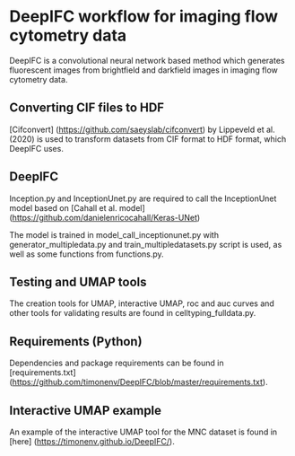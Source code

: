 # DeepIFC workflow for imaging flow cytometry data

DeepIFC is a convolutional neural network based method which generates fluorescent images from brightfield and darkfield images in imaging flow cytometry data.

## Converting CIF files to HDF
[Cifconvert] (https://github.com/saeyslab/cifconvert) by Lippeveld et al. (2020) is used to transform datasets from CIF format to HDF format, which DeepIFC uses. 

## DeepIFC
Inception.py and InceptionUnet.py are required to call the InceptionUnet model based on [Cahall et al. model] (https://github.com/danielenricocahall/Keras-UNet)

The model is trained in model_call_inceptionunet.py with generator_multipledata.py and train_multipledatasets.py script is used, as well as some functions from functions.py.

## Testing and UMAP tools
The creation tools for UMAP, interactive UMAP, roc and auc curves and other tools for validating results are found in celltyping_fulldata.py.

## Requirements (Python)
Dependencies and package requirements can be found in [requirements.txt] (https://github.com/timonenv/DeepIFC/blob/master/requirements.txt).

## Interactive UMAP example
An example of the interactive UMAP tool for the MNC dataset is found in [here] (https://timonenv.github.io/DeepIFC/).

